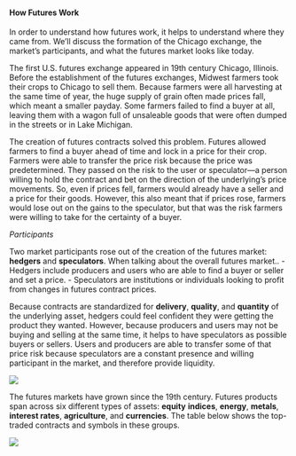 #### How Futures Work

In order to understand how futures work, it helps to understand where they came from. We’ll discuss the formation of the Chicago exchange, the market’s participants, and what the futures market looks like today.

The first U.S. futures exchange appeared in 19th  century Chicago, Illinois. Before the establishment of the futures exchanges, Midwest farmers took their crops to Chicago to sell them. Because farmers were all harvesting at the same time of year, the huge supply of grain often made prices fall, which meant a smaller payday. Some farmers failed to find a buyer at all, leaving them with a wagon full of unsaleable goods that were often dumped in the streets or in Lake Michigan.

The creation of futures contracts solved this problem. Futures allowed farmers to find a buyer ahead of time and lock in a price for their crop. Farmers were able to transfer the price risk because the price was predetermined. They passed on the risk to the user or speculator—a person willing to hold the contract and bet on the direction of the underlying’s price movements. So, even if prices fell, farmers would already have a seller and a price for their goods. However, this also meant that if prices rose, farmers would lose out on the gains to the speculator, but that was the risk farmers were willing to take for the certainty of a buyer.

*Participants*

Two market participants rose out of the creation of the futures market: **hedgers** and **speculators**. When talking about the overall futures market..
	- Hedgers include producers and users who are able to find a buyer or seller and set a price. 
	- Speculators are institutions or individuals looking to profit from changes in futures contract prices.

Because contracts are standardized for **delivery**, **quality**, and **quantity** of the underlying asset, hedgers could feel confident they were getting the product they wanted. However, because producers and users may not be buying and selling at the same time, it helps to have speculators as possible buyers or sellers. Users and producers are able to transfer some of that price risk because speculators are a constant presence and willing participant in the market, and therefore provide liquidity.

![](https://education.ameritrade.com/content/cms/images/FT_Lesson1_20.3.jpg)

The futures markets have grown since the 19th  century. Futures products span across six different types of assets: **equity** **indices**, **energy**, **metals**, **interest rates**, **agriculture**, and **currencies**. The table below shows the top-traded contracts and symbols in these groups.

![](https://education.ameritrade.com/content/cms/images/FT_Lesson1_20.4.jpg)


<!--stackedit_data:
eyJoaXN0b3J5IjpbLTIyOTY2NjQwN119
-->